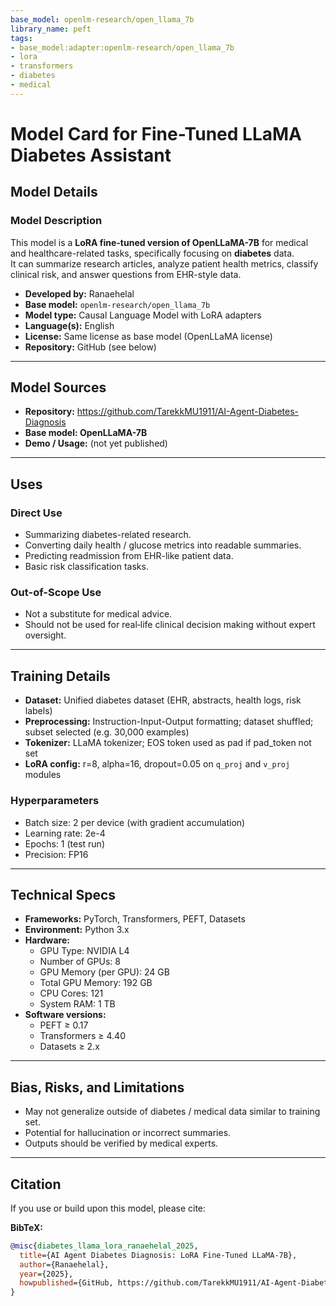 ```yaml
---
base_model: openlm-research/open_llama_7b
library_name: peft
tags:
- base_model:adapter:openlm-research/open_llama_7b
- lora
- transformers
- diabetes
- medical
---
```


# Model Card for Fine-Tuned LLaMA Diabetes Assistant

## Model Details

### Model Description

This model is a **LoRA fine-tuned version of OpenLLaMA-7B** for medical and healthcare-related tasks, specifically focusing on **diabetes** data.  
It can summarize research articles, analyze patient health metrics, classify clinical risk, and answer questions from EHR-style data.

- **Developed by:** Ranaehelal  
- **Base model:** `openlm-research/open_llama_7b`  
- **Model type:** Causal Language Model with LoRA adapters  
- **Language(s):** English  
- **License:** Same license as base model (OpenLLaMA license)  
- **Repository:** GitHub (see below)  

---

## Model Sources

- **Repository:** https://github.com/TarekkMU1911/AI-Agent-Diabetes-Diagnosis  
- **Base model: OpenLLaMA-7B**  
- **Demo / Usage:** (not yet published)  

---

## Uses

### Direct Use
- Summarizing diabetes-related research.  
- Converting daily health / glucose metrics into readable summaries.  
- Predicting readmission from EHR-like patient data.  
- Basic risk classification tasks.  

### Out-of-Scope Use
- Not a substitute for medical advice.  
- Should not be used for real‐life clinical decision making without expert oversight.  

---

## Training Details

- **Dataset:** Unified diabetes dataset (EHR, abstracts, health logs, risk labels)  
- **Preprocessing:** Instruction-Input-Output formatting; dataset shuffled; subset selected (e.g. 30,000 examples)  
- **Tokenizer:** LLaMA tokenizer; EOS token used as pad if pad_token not set  
- **LoRA config:** r=8, alpha=16, dropout=0.05 on `q_proj` and `v_proj` modules  

### Hyperparameters
- Batch size: 2 per device (with gradient accumulation)  
- Learning rate: 2e-4  
- Epochs: 1 (test run)  
- Precision: FP16  

---

## Technical Specs

- **Frameworks:** PyTorch, Transformers, PEFT, Datasets  
- **Environment:** Python 3.x  
- **Hardware:**  
  - GPU Type: NVIDIA L4  
  - Number of GPUs: 8  
  - GPU Memory (per GPU): 24 GB  
  - Total GPU Memory: 192 GB  
  - CPU Cores: 121  
  - System RAM: 1 TB  
- **Software versions:**  
  - PEFT ≥ 0.17  
  - Transformers ≥ 4.40  
  - Datasets ≥ 2.x  


---

## Bias, Risks, and Limitations

- May not generalize outside of diabetes / medical data similar to training set.  
- Potential for hallucination or incorrect summaries.  
- Outputs should be verified by medical experts.  

---

## Citation

If you use or build upon this model, please cite:

**BibTeX:**
```bibtex
@misc{diabetes_llama_lora_ranaehelal_2025,
  title={AI Agent Diabetes Diagnosis: LoRA Fine-Tuned LLaMA-7B},
  author={Ranaehelal},
  year={2025},
  howpublished={GitHub, https://github.com/TarekkMU1911/AI-Agent-Diabetes-Diagnosis}
}
